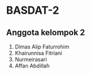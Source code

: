 # BASDAT-2

## Anggota kelompok 2

1. Dimas Alip Faturrohim
2. Khairunnisa Fitriani
3. Nurmeirasari
4. Affan Abdillah
